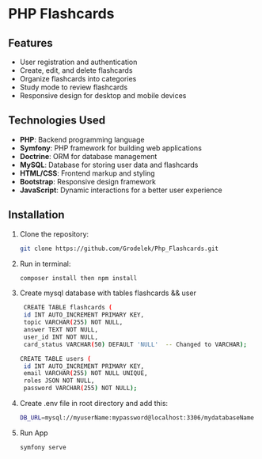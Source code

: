 # PHP Flashcards

## Features

- User registration and authentication
- Create, edit, and delete flashcards
- Organize flashcards into categories
- Study mode to review flashcards
- Responsive design for desktop and mobile devices

## Technologies Used

- **PHP**: Backend programming language
- **Symfony**: PHP framework for building web applications
- **Doctrine**: ORM for database management
- **MySQL**: Database for storing user data and flashcards
- **HTML/CSS**: Frontend markup and styling
- **Bootstrap**: Responsive design framework
- **JavaScript**: Dynamic interactions for a better user experience

## Installation

1. Clone the repository:
   ```bash
   git clone https://github.com/Grodelek/Php_Flashcards.git

2. Run in terminal:
   ```bash
   composer install then npm install

3. Create mysql database with tables flashcards && user
   ```bash
    CREATE TABLE flashcards (
    id INT AUTO_INCREMENT PRIMARY KEY,
    topic VARCHAR(255) NOT NULL,
    answer TEXT NOT NULL,
    user_id INT NOT NULL,
    card_status VARCHAR(50) DEFAULT 'NULL'  -- Changed to VARCHAR);

   CREATE TABLE users (
    id INT AUTO_INCREMENT PRIMARY KEY,
    email VARCHAR(255) NOT NULL UNIQUE,
    roles JSON NOT NULL, 
    password VARCHAR(255) NOT NULL);
   
3. Create .env file in root directory and add this:
   ```bash
   DB_URL=mysql://myuserName:mypassword@localhost:3306/mydatabaseName

4. Run App
   ```bash
   symfony serve


    



